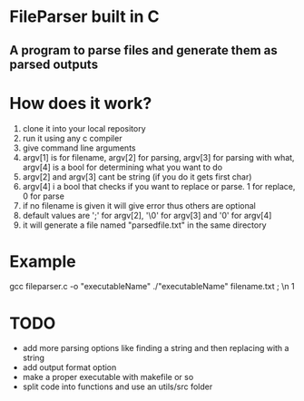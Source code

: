# FileParser built in C

## A program to parse files and generate them as parsed outputs

# How does it work?
1. clone it into your local repository
2. run it using any c compiler
3. give command line arguments
4. argv[1] is for filename, argv[2] for parsing, argv[3] for parsing with what, argv[4] is a bool for determining what you want to do
5. argv[2] and argv[3] cant be string (if you do it gets first char)
6. argv[4] i a bool that checks if you want to replace or parse. 1 for replace, 0 for parse
7. if no filename is given it will give error thus others are optional
8. default values are ';' for argv[2], '\0' for argv[3] and '0' for argv[4]
9. it will generate a file named "parsedfile.txt" in the same directory

# Example
gcc fileparser.c -o "executableName"
./"executableName" filename.txt ; \n 1

# TODO
- add more parsing options like finding a string and then replacing with a string
- add output format option
- make a proper executable with makefile or so
- split code into functions and use an utils/src folder
